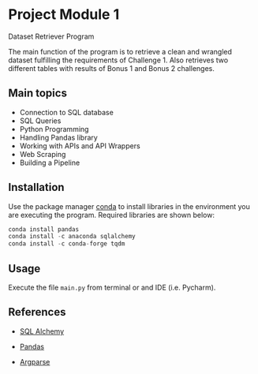 # Project Module 1

Dataset Retriever Program

The main function of the program is to retrieve a clean and wrangled dataset fulfilling the requirements of Challenge 1. Also retrieves two different tables with results of Bonus 1 and Bonus 2 challenges.

## Main topics

- Connection to SQL database
- SQL Queries
- Python Programming
- Handling Pandas library
- Working with APIs and API Wrappers
- Web Scraping
- Building a Pipeline


## Installation

Use the package manager [conda](https://docs.conda.io/projects/conda/en/latest/user-guide/install/) to install libraries in the environment you are executing the program. Required libraries are shown  below:

```python
conda install pandas
conda install -c anaconda sqlalchemy
conda install -c conda-forge tqdm
```

## Usage

Execute the file ```main.py``` from terminal or and IDE (i.e. Pycharm).


## References
- [SQL Alchemy](https://docs.sqlalchemy.org/en/13/intro.html)

- [Pandas](https://pandas.pydata.org/pandas-docs/stable/reference/index.html)

- [Argparse](https://docs.python.org/3.7/library/argparse.html)
